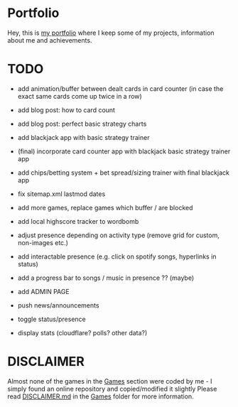 # Portfolio
Hey, this is [my portfolio](https://hydrovolter.pages.dev/) where I keep some of my projects, information about me and achievements.

# TODO
- add animation/buffer between dealt cards in card counter (in case the exact same cards come up twice in a row)
- add blog post: how to card count
- add blog post: perfect basic strategy charts
- add blackjack app with basic strategy trainer
- (final) incorporate card counter app with blackjack basic strategy trainer app
- add chips/betting system + bet spread/sizing trainer with final blackjack app

- fix sitemap.xml lastmod dates

- add more games, replace games which buffer / are blocked
- add local highscore tracker to wordbomb

- adjust presence depending on activity type (remove grid for custom, non-images etc.)
- add interactable presence (e.g. click on spotify songs, hyperlinks in status)
- add a progress bar to songs / music in presence ?? (maybe)

- add ADMIN PAGE
- push news/announcements
- toggle status/presence
- display stats (cloudflare? polls? other data?)

# DISCLAIMER
Almost none of the games in the [Games](/games/) section were coded by me - I simply found an online repository and copied/modified it slightly
Please read [DISCLAIMER.md](/games/DISCLAIMER.md) in the [Games](/games/) folder for more information.